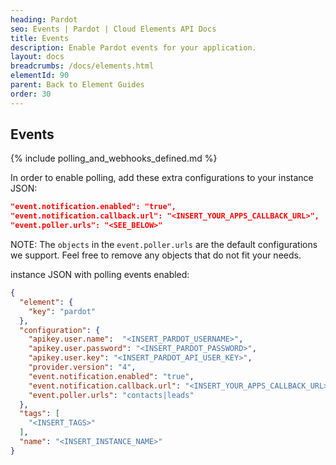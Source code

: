 ```yaml
---
heading: Pardot
seo: Events | Pardot | Cloud Elements API Docs
title: Events
description: Enable Pardot events for your application.
layout: docs
breadcrumbs: /docs/elements.html
elementId: 90
parent: Back to Element Guides
order: 30
---
```


## Events

{% include polling_and_webhooks_defined.md %}

In order to enable polling, add these extra configurations to your instance JSON:

```JSON
"event.notification.enabled": "true",
"event.notification.callback.url": "<INSERT_YOUR_APPS_CALLBACK_URL>",
"event.poller.urls": "<SEE_BELOW>"
```

NOTE: The `objects` in the `event.poller.urls` are the default configurations we support.  Feel free to remove any objects that do not fit your needs.

instance JSON with polling events enabled:

```json
{
  "element": {
    "key": "pardot"
  },
  "configuration": {
    "apikey.user.name":  "<INSERT_PARDOT_USERNAME>",
    "apikey.user.password": "<INSERT_PARDOT_PASSWORD>",
    "apikey.user.key": "<INSERT_PARDOT_API_USER_KEY>",
    "provider.version": "4",
    "event.notification.enabled": "true",
    "event.notification.callback.url": "<INSERT_YOUR_APPS_CALLBACK_URL>",
    "event.poller.urls": "contacts|leads"
  },
  "tags": [
    "<INSERT_TAGS>"
  ],
  "name": "<INSERT_INSTANCE_NAME>"
}
```
